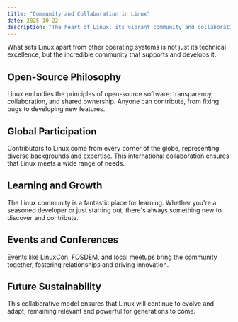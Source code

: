 ```yaml
---
title: "Community and Collaboration in Linux"
date: 2025-10-22
description: "The heart of Linux: its vibrant community and collaborative spirit."
---
```


What sets Linux apart from other operating systems is not just its technical excellence, but the incredible community that supports and develops it.

## Open-Source Philosophy

Linux embodies the principles of open-source software: transparency, collaboration, and shared ownership. Anyone can contribute, from fixing bugs to developing new features.

## Global Participation

Contributors to Linux come from every corner of the globe, representing diverse backgrounds and expertise. This international collaboration ensures that Linux meets a wide range of needs.

## Learning and Growth

The Linux community is a fantastic place for learning. Whether you're a seasoned developer or just starting out, there's always something new to discover and contribute.

## Events and Conferences

Events like LinuxCon, FOSDEM, and local meetups bring the community together, fostering relationships and driving innovation.

## Future Sustainability

This collaborative model ensures that Linux will continue to evolve and adapt, remaining relevant and powerful for generations to come.

